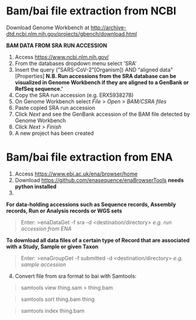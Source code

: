 # Bam/bai file extraction from NCBI

Download Genome Workbench at http://archive-dtd.ncbi.nlm.nih.gov/projects/gbench/download.html

**BAM DATA FROM SRA RUN ACCESSION** 
1. Access https://www.ncbi.nlm.nih.gov/
2. From the databases dropdown menu select 'SRA'
3. Insert the query ("SARS-CoV-2"[Organism]) AND “aligned data"[Properties] **N.B. Run accessions from the SRA database can be visualized in Genome Workbench if they are aligned to a GenBank or RefSeq sequence.'**
4. Copy the SRA run accession (e.g. ERX5938278)
5. On Genome Workbench select *File* > *Open* > *BAM/CSRA files* 
6. Paste copied SRA run accession
7. Click *Next* and see the GenBank accession of the BAM file detected by Genome Workbench 
8. Click *Next* > *Finish*
9. A new project has been created

# Bam/bai file extraction from ENA
1. Access https://www.ebi.ac.uk/ena/browser/home
2. Download https://github.com/enasequence/enaBrowserTools **needs python installed**
3.
**For data-holding accessions such as Sequence records, Assembly records, Run or Analysis records or WGS sets**
>Enter: >enaDataGet -f sra -d <destination/directory> *e.g. run accession from ENA*

**To download all data files of a certain type of Record that are associated with a Study, Sample or given Taxon**
>Enter: >enaGroupGet -f submitted -d <destination/directory> *e.g. sample accession*

4. Convert file from sra format to bai with Samtools:
>samtools view thing.sam > thing.bam

>samtools sort thing.bam thing

>samtools index thing.bam
